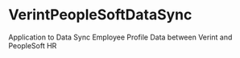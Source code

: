 # VerintPeopleSoftDataSync
Application to Data Sync Employee Profile Data between Verint and PeopleSoft HR
